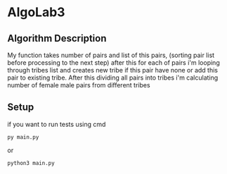 # AlgoLab3

## Algorithm Description
My function takes number of pairs and list of this pairs,
(sorting pair list before processing to the next step)
after this for each of pairs i'm looping through tribes list
and creates new tribe if this pair have none or add this pair
to existing tribe. After this dividing all pairs into tribes
i'm calculating number of female male pairs from different tribes

## Setup
if you want to run tests using cmd
```commandline
py main.py
```
or
```commandline
python3 main.py
```
